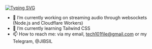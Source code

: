 [![Typing SVG](https://readme-typing-svg.herokuapp.com?center=true&vCenter=true&lines=Hi!+I'm+JIBSIL!+%F0%9F%91%8B;%E2%9A%A1++I+code+JavaScript+and+Node.js+%E2%9A%A1+)](https://git.io/typing-svg)

- 🔭 I’m currently working on streaming audio through websockets (Node.js and Cloudflare Workers)
- 🌱 I’m currently learning Tailwind CSS
- 📫 How to reach me: via my email, tech101file@gmail.com or my Telegram, @JIBSIL
